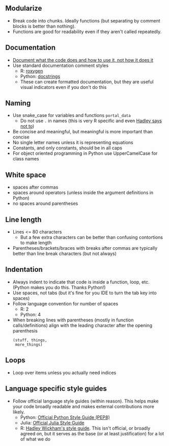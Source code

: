 ## Modularize

* Break code into chunks. Ideally functions (but separating by comment blocks is better than nothing).
* Functions are good for readability even if they aren't called repeatedly.

## Documentation

* [Document what the code does and how to use it, not how it does it](http://journals.plos.org/plosbiology/article?id=10.1371/journal.pbio.1001745#s8)
* Use standard documentation comment styles
    * R: [roxygen](http://r-pkgs.had.co.nz/man.html)
    * Python: [docstrings](https://www.python.org/dev/peps/pep-0257/)
    * These can create formatted documentation, but they are useful visual indicators even if you don't do this

## Naming

* Use snake_case for variables and functions `portal_data`
    * Do not use `.` in names (this is very R specific and even [Hadley says not to](http://adv-r.had.co.nz/Style.html))
* Be concise and meaningful, but meaningful is more important than concise
* No single letter names unless it is representing equations
* Constants, and only constants, should be in all caps
* For object oriented programming in Python use UpperCamelCase for class names

## White space

* spaces after commas
* spaces around operators (unless inside the argument definitions in Python)
* no spaces around parentheses

## Line length

* Lines <= 80 characters
    * But a few extra characters can be better than confusing contortions to make length
* Parentheses/brackets/braces with breaks after commas are typically better than line break characters (but not always)

## Indentation

* Always indent to indicate that code is inside a function, loop, etc. (Python makes you do this. Thanks Python!)
* Use spaces, not tabs (but it's fine for you IDE to turn the tab key into spaces)
* Follow language convention for number of spaces
    * R: 2
    * Python: 4
* When breaking lines with parentheses (mostly in function calls/definitions) align with the leading character after the opening parenthesis
    ```
    (stuff, things,
     more_things)
    ```

## Loops

* Loop over items unless you actually need indices

## Language specific style guides

* Follow official language style guides (within reason). This helps make your code broadly readable and makes external contributions more likely.
    * Python: [Official Python Style Guide (PEP8)](https://www.python.org/dev/peps/pep-0008/)
    * Julia: [Official Julia Style Guide](https://docs.julialang.org/en/stable/manual/style-guide/)
    * R: [Hadley Wickham's style guide](http://adv-r.had.co.nz/Style.html). This isn't official, or broadly agreed on, but it serves as the base (or at least justification) for a lot of what we do
